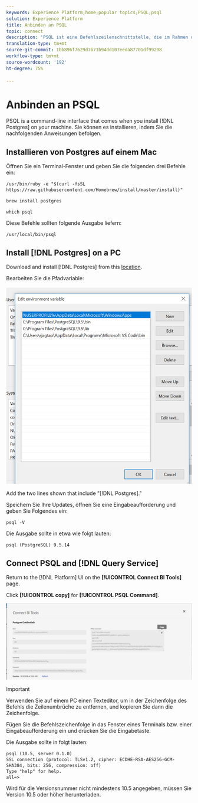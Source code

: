 ```yaml
---
keywords: Experience Platform;home;popular topics;PSQL;psql
solution: Experience Platform
title: Anbinden an PSQL
topic: connect
description: 'PSQL ist eine Befehlszeilenschnittstelle, die im Rahmen der Installation von Postgres bereitgestellt wird. Sie können es installieren, indem Sie die nachfolgenden Anweisungen befolgen. '
translation-type: tm+mt
source-git-commit: 1bb896f7629d7b71b94dd107eeda87701df99208
workflow-type: tm+mt
source-wordcount: '192'
ht-degree: 75%

---
```



# Anbinden an PSQL

PSQL is a command-line interface that comes when you install [!DNL Postgres] on your machine. Sie können es installieren, indem Sie die nachfolgenden Anweisungen befolgen.

## Installieren von Postgres auf einem Mac

Öffnen Sie ein Terminal-Fenster und geben Sie die folgenden drei Befehle ein:

```shell
/usr/bin/ruby -e "$(curl -fsSL https://raw.githubusercontent.com/Homebrew/install/master/install)"
```

```shell
brew install postgres
```

```shell
which psql
```

Diese Befehle sollten folgende Ausgabe liefern:

```shell
/usr/local/bin/psql
```

## Install [!DNL Postgres] on a PC

Download and install [!DNL Postgres] from this [location](https://www.postgresql.org/download/windows/).

Bearbeiten Sie die Pfadvariable:

![Bild](../images/clients/psql/path.png)

Add the two lines shown that include &quot;[!DNL Postgres].&quot;

Speichern Sie Ihre Updates, öffnen Sie eine Eingabeaufforderung und geben Sie Folgendes ein:

```shell
psql -V
```

Die Ausgabe sollte in etwa wie folgt lauten:

```shell
psql (PostgreSQL) 9.5.14
```

## Connect PSQL and [!DNL Query Service]

Return to the [!DNL Platform] UI on the **[!UICONTROL Connect BI Tools]** page.

Click **[!UICONTROL copy]** for **[!UICONTROL PSQL Command]**.

![Bild](../images/clients/psql/connect-bi.png)

>[!IMPORTANT]
>
>Verwenden Sie auf einem PC einen Texteditor, um in der Zeichenfolge des Befehls die Zeilenumbrüche zu entfernen, und kopieren Sie dann die Zeichenfolge.

Fügen Sie die Befehlszeichenfolge in das Fenster eines Terminals bzw. einer Eingabeaufforderung ein und drücken Sie die Eingabetaste.

Die Ausgabe sollte in folgt lauten:

```shell
psql (10.5, server 0.1.0)
SSL connection (protocol: TLSv1.2, cipher: ECDHE-RSA-AES256-GCM-SHA384, bits: 256, compression: off)
Type "help" for help.
all=>
```

Wird für die Versionsnummer nicht mindestens 10.5 angegeben, müssen Sie Version 10.5 oder höher herunterladen.